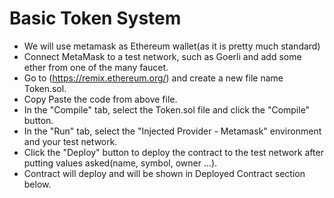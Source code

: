 # Basic Token System
- We will use metamask as Ethereum wallet(as it is pretty much standard)
- Connect MetaMask to a test network, such as Goerli and add some ether from one of the many faucet.
- Go to (https://remix.ethereum.org/) and create a new file name Token.sol.
- Copy Paste the code from above file.
- In the "Compile" tab, select the Token.sol file and click the "Compile" button.
- In the "Run" tab, select the "Injected Provider - Metamask" environment and your test network.
- Click the "Deploy" button to deploy the contract to the test network after putting values asked(name, symbol, owner ...).
- Contract will deploy and will be shown in Deployed Contract section below.